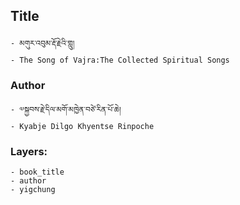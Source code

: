 ## Title
	- མགུར་འབུམ་རྡོ་རྗེའི་གླུ།
	- The Song of Vajra:The Collected Spiritual Songs

### Author
	- ༧སྐྱབས་རྗེ་དིལ་མགོ་མཁྱེན་བཙེ་རིན་པོ་ཆེ།
	- Kyabje Dilgo Khyentse Rinpoche

### Layers:
	- book_title
	- author
	- yigchung
